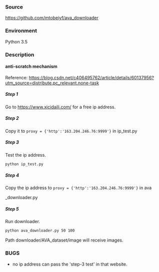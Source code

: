 ### Source
https://github.com/mtobeiyf/ava_downloader

### Environment

Python 3.5

### Description

#### anti-scratch mechanism

Reference: https://blog.csdn.net/c406495762/article/details/60137956?utm_source=distribute.pc_relevant.none-task

##### Step 1

Go to https://www.xicidaili.com/ for a free ip address.

##### Step 2

Copy it to `proxy = {'http':'163.204.246.76:9999'}` in ip_test.py

##### Step 3

Test the ip address.

```bash
python ip_test.py
```

#####   Step 4

Copy the ip address to `proxy = {'http':'163.204.246.76:9999'}` in ava

_downloader.py

##### Step 5

Run downloader.

```bash
python ava_downloader.py 50 100
```

Path downloader/AVA_dataset/image will receive images.

### BUGS

- no ip address can pass the 'step-3 test' in that website.
